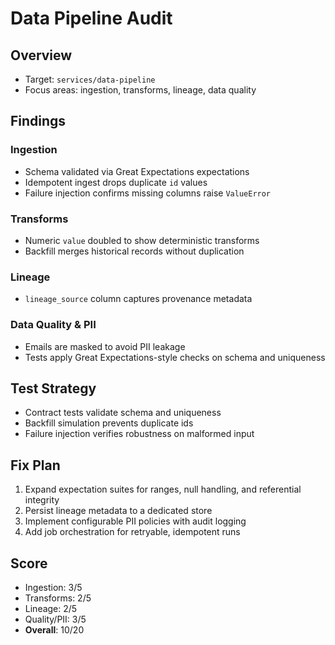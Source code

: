 # Data Pipeline Audit

## Overview

- Target: `services/data-pipeline`
- Focus areas: ingestion, transforms, lineage, data quality

## Findings

### Ingestion

- Schema validated via Great Expectations expectations
- Idempotent ingest drops duplicate `id` values
- Failure injection confirms missing columns raise `ValueError`

### Transforms

- Numeric `value` doubled to show deterministic transforms
- Backfill merges historical records without duplication

### Lineage

- `lineage_source` column captures provenance metadata

### Data Quality & PII

- Emails are masked to avoid PII leakage
- Tests apply Great Expectations-style checks on schema and uniqueness

## Test Strategy

- Contract tests validate schema and uniqueness
- Backfill simulation prevents duplicate ids
- Failure injection verifies robustness on malformed input

## Fix Plan

1. Expand expectation suites for ranges, null handling, and referential integrity
2. Persist lineage metadata to a dedicated store
3. Implement configurable PII policies with audit logging
4. Add job orchestration for retryable, idempotent runs

## Score

- Ingestion: 3/5
- Transforms: 2/5
- Lineage: 2/5
- Quality/PII: 3/5
- **Overall**: 10/20
